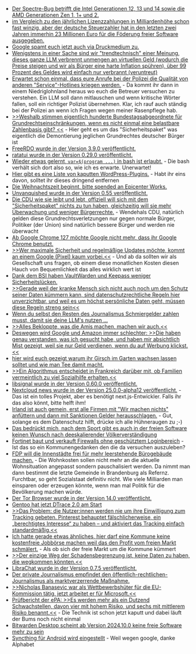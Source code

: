 * [Der Spectre-Bug betrifft die Intel Generationen 12, 13 und 14 sowie die AMD Generationen Zen 1, 1+ und 2.](https://www.bleepingcomputer.com/news/security/intel-amd-cpus-on-linux-impacted-by-newly-disclosed-spectre-bypass/)
* [im Vergleich zu den jährlichen Lizenzzahlungen in Milliardenhöhe schon fast winzig, aber der deutsche Steuerzahler hat in den letzten zwei Jahren immerhin 23 Millionen Euro für die Föderung freier Software ausgegeben.](https://www.phoronix.com/news/STF-Two-Years-24.9M-USD)
* [Google spamt euch jetzt auch via Druckmedium zu.](https://blog.fefe.de/?ts=99eb8b14)
* [Wenigstens in einer Sache sind wir "trendtechnisch" einer Meinung, dieses ganze LLM verbrennt unmengen an virtuellen Geld (wodurch die Preise steigen und wir als Bürger eine harte Inflation spühren), über 99 Prozent des Geldes wird einfach nur verbrannt (veruntreut)](https://blog.fefe.de/?ts=99e8010c)
* [Erwartet schon einmal, dass eure Anrufe bei der Polizei die Qualität von anderen "Service"-Hotlines kriegen werden.](https://blog.fefe.de/?ts=99e8dc8c) - Da kommt ihr dann in einem Niedriglohnland heraus wo euch die Betreuer versuchen zu verstehen. Ein LLM soll dann mitlauschen und wenn kritische Wörter fallen, soll ein richtiger Polizist übernehmen. Klar, ich rauf auch ständig bei der Polizei an wenn ich Fragen wegen meiner Rasenpflege hab.
* [>>Weshalb stimmen eigentlich hunderte Bundestagsabgeordnete für Grundrechtseinschränkungen, wenn es nicht einmal eine belastbare Zahlenbasis gibt? <<](https://blog.fefe.de/?ts=99e8da33) - Hier geht es um das "Sicherheitspaket" was eigentlich die Demontierung jeglichen Grundrechtes deutscher Bürger ist
* [FreeRDO wurde in der Version 3.9.0 veröffentlicht.](https://github.com/FreeRDP/FreeRDP/releases/tag/3.9.0)
* [ratatui wurde in der Version 0.29.0 veröffentlicht.](https://github.com/ratatui/ratatui/releases/tag/v0.29.0)
* [Wieder etwas gelernt, `var=$(program ...)` in bash ist erlaubt.](https://utcc.utoronto.ca/~cks/space/blog/programming/BourneQuotingCommandSubstitution) - Die bash verhält sich dort also so, wie ich es erwarte. Unerwartet!
* [Hier gibt es eine Liste von kaputten WordPress-Plugins.](https://www.bleepingcomputer.com/news/security/over-6-000-wordpress-hacked-to-install-plugins-pushing-infostealers/) - Habt ihr eins davon, solltet ihr dieses dringend entfernen
* [Die Weihnachtszeit beginnt, bitte spended an Epicenter Works.](https://netzpolitik.org/2024/epicenter-works-oesterreichs-wichtigste-digitalorganisation-braucht-dringend-geld/)
* [Unvanquished wurde in der Version 0.55 veröffentlicht.](https://www.phoronix.com/news/Unvanquished-0.55-Released)
* [Die CDU wie sie leibt und lebt, offiziell will sich mit dem "Sicherheitspaket" nichts zu tun haben, gleichzeitig will sie mehr Überwachung und weniger Bürgerrechte.](https://netzpolitik.org/2024/sicherheitspaket-union-will-staatstrojaner-und-vorratsdatenspeicherung-oben-draufpacken/) - Wendehals CDU, natürlich gelden diese Grundrechtsverletzungen nur gegen normale Bürger, Politiker (der Union) sind natürlich bessere Bürger und werden nie überwacht
* [Ab Google Chrome 127 möchte Google nicht mehr, dass ihr Google Chrome benutzt.](https://www.kuketz-blog.de/googles-manifest-v3-ein-schlag-fuer-werbeblocker-und-nutzerrechte/)
* [>>Wer maximale Sicherheit und regelmäßige Updates möchte, kommt an einem Google (Pixel) kaum vorbei.<<](https://www.kuketz-blog.de/sicherheit-worauf-du-beim-kauf-eines-neuen-android-smartphones-achten-solltest/) - Und ab da sollten wir als Gesellschaft uns fragen, ob einem diese monatlichen Kosten diesen Hauch von Bequemlichkeit das alles wirklich wert ist
* [Dank dem BSI haben VaultWarden und Keepass weniger Sicherheitslücken.](https://www.borncity.com/blog/2024/10/21/bsi-prueft-findet-schwachstelle-in-passwort-manager-keepass-und-vaultwarden/)
* [>>Gerade weil der kranke Mensch sich nicht auch noch um den Schutz seiner Daten kümmern kann, sind datenschutzrechtliche Regeln hier unverzichtbar, und weil es um höchst persönliche Daten geht, müssen diese Regeln streng sein<<](https://www.kuketz-blog.de/kommentar-die-elektronische-patientenakte-epa-datenschutz-und-medizinische-versorgung-im-spannungsfeld/)
* [Wenn du selbst den Resten des Journalismus Schmiergelder zahlen musst, damit sie deine LLM's nutzen ...](https://blog.fefe.de/?ts=99e6784f)
* [>>Alles Bekloppte, was die Amis machen, machen wir auch.<<](https://blog.fefe.de/?ts=99e964f0)
* [Deswegen wird Google und Amazon immer schlechter: >>Die haben genau verstanden, was ich gesucht habe, und haben mir absichtlich Mist gezeigt, weil sie nur Geld verdienen, wenn du auf Werbung klickst.<<](https://blog.fefe.de/?ts=99e96284)
* [hier wird euch gezeigt warum ihr Girsch im Garten wachsen lassen solltet und wie man Tee damit macht.](https://www.kostbarenatur.net/giersch-tee/)
* [>>Ein Algorithmus entscheidet in Frankreich darüber mit, ob Familien vermeintlich zu viel Sozialhilfe erhalten.<<](https://netzpolitik.org/2024/social-scoring-klage-gegen-sozialhilfe-algorithmus-in-frankreich/)
* [libsignal wurde in der Version 0.60.0 veröffentlicht.](https://github.com/signalapp/libsignal/releases/tag/v0.60.0)
* [Nextcloud news wurde in der Version 25.0.0-alpha12 veröffentlicht.](https://github.com/nextcloud/news/releases/tag/25.0.0-alpha12) - Das ist ein tolles Projekt, aber es benötigt next.js-Entwickler. Falls ihr das also könnt, bitte helft ihm!
* [Irland ist auch gemein, erst alle Firmen mit "Wir machen nichts" anfüttern und dann mit Sanktionen Gelder herausschlagen.](https://blog.fefe.de/?ts=99e786d5) - Gut, solange es dem Datenschutz hilft, drücke ich alle Hühneraugen zu ;-)
* [Das bedrückt mich, nach dem Sport gibt es auch in der freien Software keinen Wunsch nach deeskalierender Völkerverständigung](https://blog.fefe.de/?ts=99e7f4c6)
* [Fortinet baut und verkauft Firewalls ohne geschütztem Loginbereich](https://blog.fefe.de/?ts=99e7f1c3) - Ist das so ein Kommunengedanken den die da versuchen auszuleben?
* [FDP will die Innenstädte frei für mehr leerstehende Bürogebäude machen.](https://blog.fefe.de/?ts=99e61903) - Die Wohnkosten sollen nicht mehr an die aktuelle Wohnsituation angepasst sondern pauschalisiert werden. Da nimmt man dann bestimmt die letzte Gemeinde in Brandenburg als Refernz. Furchtbar, so geht Sozialstaat definitiv nicht. Wie viele Milliarden man einsparen oder erzeugen könnte, wenn man mal Politik für die Bevölkerung machen würde.
* [Der Tor Browser wurde in der Version 14.0 veröffentlicht.](https://lwn.net/Articles/995353/)
* [Gentoo hat jetzt DTrace 2.0 am Start](https://www.phoronix.com/news/Gentoo-Linux-DTrace-2.0)
* [>>Das Problem: die Nutzer:innen werden nie um ihre Einwilligung zum Tracking gebeten. Pinterest behauptet fälschlicherweise, ein „berechtigtes Interesse“ zu haben – und aktiviert das Tracking einfach standardmäßig.<<](https://noyb.eu/de/heres-idea-pinterest-ask-users-their-consent-tracking-them)
* [Ich hatte gerade etwas ähnliches, hier darf eine Kommune keine kostenfreie Jobbörse machen weil das den Profit vom freien Markt schmälert.](https://blog.fefe.de/?ts=99e545d1) - Als ob sich der freie Markt um die Kommune kümmert
* [>>Der einzige Weg der Schadensbegrenzung ist, keine Daten zu haben, die wegkommen könnten.<<](https://blog.fefe.de/?ts=99e402eb)
* [LibraChat wurde in der Version 0.7.5 veröffentlicht.](https://github.com/danny-avila/LibreChat/releases/tag/v0.7.5)
* [Der private Journalismus empfindet den öffentlich-rechtlichen-Journalismus als marktverzerrende Maßnahme.](https://netzpolitik.org/2024/streit-um-ard-zdf-und-co-wir-muessen-ueber-journalismus-fuer-alle-reden/)
* [>>Nicholas Banasevic war als Wettbewerbshüter für die EU-Kommission tätig, jetzt arbeitet er für Microsoft.<<](https://netzpolitik.org/2024/drehtuereffekt-bei-eu-kommission-lobby-waechter-kritisieren-beamtenwechsel-zu-microsoft/)
* [Prüfbericht der ePA: >>Es werden mehr als ein Dutzend Schwachstellen, davon vier mit hohem Risiko, und sechs mit mittlerem Risiko benannt.<<](https://www.borncity.com/blog/2024/10/25/sicherheitsgutachten-zur-elektronischen-patientenakte-epa/) - Die Technik ist schon jetzt kaputt und dabei läuft der Bums noch nicht einmal
* [Bitwarden Desktop scheint ab Version 2024.10.0 keine freie Software mehr zu sein](https://github.com/bitwarden/clients/issues/11611)
* [Syncthing für Android wird eingestellt](https://forum.syncthing.net/t/discontinuing-syncthing-android/23002) - Weil wegen google, danke Alphabet

